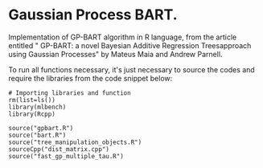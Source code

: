 # Gaussian Process BART.
Implementation of GP-BART algorithm in R language, from the article entitled " GP-BART: a novel Bayesian Additive Regression Treesapproach using Gaussian Processes" by Mateus Maia and Andrew Parnell.

To run all functions necessary, it's just necessary to source the codes and require the libraries from the code snippet below:

```{r}
# Importing libraries and function
rm(list=ls())
library(mlbench)
library(Rcpp)

source("gpbart.R")
source("bart.R")
source("tree_manipulation_objects.R")
sourceCpp("dist_matrix.cpp")
source("fast_gp_multiple_tau.R")

```
